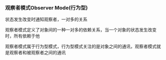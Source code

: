 ### 观察者模式Observer Mode(行为型)
状态发生改变时通知观察者，一对多的关系

观察者模式定义了对象间的一种一对多的依赖关系，当一个对象的状态发生改变时，所有依赖于他

观察者模式属于行为型模式，行为型模式关注的是对象之间的通讯，观察者模式就是观察者和被观察者之间的通讯